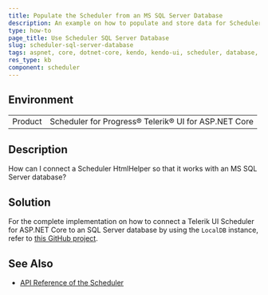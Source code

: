 ```yaml
---
title: Populate the Scheduler from an MS SQL Server Database
description: An example on how to populate and store data for Scheduler in an SQL Server database in Telerik UI for ASP.NET Core.
type: how-to
page_title: Use Scheduler SQL Server Database
slug: scheduler-sql-server-database
tags: aspnet, core, dotnet-core, kendo, kendo-ui, scheduler, database, sql-server, sql
res_type: kb
component: scheduler
---
```


## Environment

<table>
 <tr>
  <td>Product</td>
  <td>Scheduler for Progress® Telerik® UI for ASP.NET Core</td>
 </tr>
</table>

## Description

How can I connect a Scheduler HtmlHelper so that it works with an MS SQL Server database?

## Solution

For the complete implementation on how to connect a Telerik UI Scheduler for ASP.NET Core to an SQL Server database by using the `LocalDB` instance, refer to [this GitHub project](https://github.com/telerik/aspnet-core-examples/tree/master/scheduler/SqlServerDataBase).

## See Also

* [API Reference of the Scheduler](https://docs.telerik.com/kendo-ui/api/javascript/ui/scheduler)
